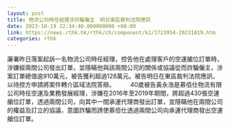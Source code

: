 ```yaml
---
layout: post
title: 物流公司時任經理涉詐騙僱主　明日東區裁判法院應訊
date: 2023-10-19 22:34:40.000000000 +08:00
link: https://news.rthk.hk/rthk/ch/component/k2/1723954-20231019.htm
categories: rthk
---
```


廉署昨日落案起訴一名物流公司時任經理，控告他在處理客戶的空運艙位訂單時，涉嫌經兩間公司發出訂單，並隱瞞他與該兩間公司的關係或協議從而詐騙僱主，涉案訂單總值逾910萬元，被告獲利超過128萬元。被告明日在東區裁判法院應訊，以待控方申請將案件轉介區域法院答辯。
　　 
40歲被告黃永浩是慕佰仕物流有限公司時任空運及業務發展經理，涉嫌在2016年至2019年期間，將超過430張空運艙位訂單，透過兩間公司，向其中一間承運代理商發出訂單，並隱瞞他在兩間公司的權益及訂立的協議，意圖詐騙而誘使慕佰仕透過兩間公司向承運代理商發出空運艙位訂單。
